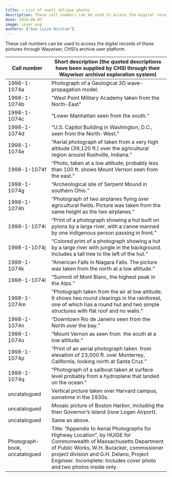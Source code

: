 ```yaml
---
title: — List of small oblique photos
description: These call numbers can be used to access the digital records of these pictures through Waywiser, CHSI’s archive user platform.
date: 2024-08-07
image: cover.png
authors: ["Ana Luiza Nicolae"]
---
```


These call numbers can be used to access the digital records of these pictures through Waywiser, CHSI’s archive user platform.

| Call number | Short description (the quoted descriptions have been supplied by CHSI through their Waywiser archival exploration system) |
| --- | --- |
| 1998-1-1074a | Photograph of a Geological 3D wave-propagation model. |
| 1998-1-1074b | “West Point Military Academy taken from the North-East” |
| 1998-1-1074c | “Lower Manhattan seen from the south.“ |
| 1998-1-1074d | “U.S. Capitol Building in Washington, D.C., seen from the North-West.” |
| 1998-1-1074e | “Aerial photograph of taken from a very high altitude (39,120 ft.) over the agricultural region around Rushville, Indiana.” |
| 1998-1-1074f | “Photo, taken at a low altitude, probably less than 100 ft. shows Mount Vernon seen from the east.” |
| 1998-1-1074g | “Archeological site of Serpent Mound in southern Ohio.”  |
| 1998-1-1074h | “Photograph of two airplanes flying over agricultural fields. Picture was taken from the same height as the two airplanes.” |
| 1998-1-1074i | “Print of a photograph showing a hut built on pylons by a large river, with a canoe manned by one indigenous person passing in front.”  |
| 1998-1-1074j | “Colored print of a photograph showing a hut by a large river with jungle in the background. Includes a tall tree to the left of the hut.”  |
| 1998-1-1074k | “American Falls in Niagara Falls. The picture was taken from the north at a low altitude.” |
| 1998-1-1074l | “Summit of Mont Blanc, the highest peak in the Alps.” |
| 1998-1-1074m | “Photograph taken from the air at low altitude. It shows two round clearings in the rainforest, one of which has a round hut and two simple structures with flat roof and no walls.” |
| 1998-1-1074n | “Downtown Rio de Janeiro seen from the North over the bay.”  |
| 1998-1-1074o | “Mount Vernon as seen from  the south at a low altitude.”  |
| 1998-1-1074p | “Print of an aerial photograph taken  from elevation of 23,000 ft. over Monterrey, California, looking north at Santa Cruz.”  |
| 1998-1-1074q | “Photograph of a sailboat taken at surface level probably from a hydroplane that landed on the ocean.“ |
| uncatalogued | Vertical picture taken over Harvard campus, sometime in the 1930s. |
| uncatalogued | Mosaic picture of  Boston Harbor, including the then Governor’s Island (now Logan Airport). |
| uncatalogued | Same as above. |
| Photograph-book, uncatalogued | Title: “Appendix to Aerial Photographs for Highway Location”, by HUIGE for Commonwealth of Massachusetts Department of Public Works, W.H. Buracker, commissioner project division and G.H. Delano, Project Engineer. Incomplete: Includes cover photo and two photos inside only. |